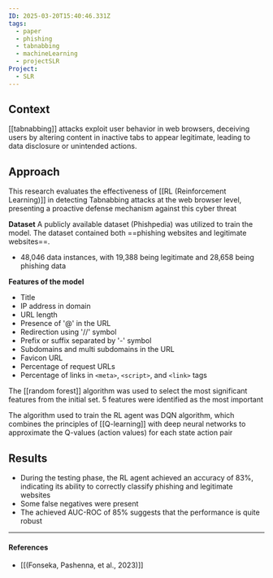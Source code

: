 ```yaml
---
ID: 2025-03-20T15:40:46.331Z
tags:
  - paper
  - phishing
  - tabnabbing
  - machineLearning
  - projectSLR
Project:
  - SLR
---
```

## Context

[[tabnabbing]] attacks exploit user behavior in web browsers, deceiving users by altering content in inactive tabs to appear legitimate, leading to data disclosure or unintended actions.
## Approach

This research evaluates the effectiveness of [[RL (Reinforcement Learning)]] in detecting Tabnabbing attacks at the web browser level, presenting a proactive defense mechanism against this cyber threat

**Dataset**
A publicly available dataset (Phishpedia) was utilized to train the model. The dataset contained both ==phishing websites and legitimate websites==. 
- 48,046 data instances, with 19,388 being legitimate and 28,658 being phishing data

**Features of the model**
- Title
- IP address in domain
- URL length
- Presence of '@' in the URL
- Redirection using '//' symbol
- Prefix or suffix separated by '-' symbol
- Subdomains and multi subdomains in the URL
- Favicon URL
- Percentage of request URLs
- Percentage of links in `<meta>`, `<script>`, and `<link>` tags

The [[random forest]] algorithm was used to select the most significant features from the initial set. 5 features were identified as the most important

The algorithm used to train the RL agent was DQN algorithm, which combines the principles of [[Q-learning]] with deep neural networks to approximate the Q-values (action values) for each state action pair

## Results

- During the testing phase, the RL agent achieved an accuracy of 83%, indicating its ability to correctly classify phishing and legitimate websites
- Some false negatives were present
- The achieved AUC-ROC of 85% suggests that the performance is quite robust

---
#### References
- [[(Fonseka, Pashenna, et al., 2023)]]
